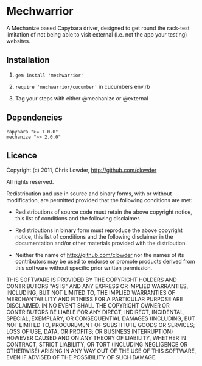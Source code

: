 Mechwarrior
===========

A Mechanize based Capybara driver, designed to get round the rack-test limitation of not being able to visit external (i.e. not the app your testing) websites.

Installation
------------

1. `gem install 'mechwarrior'`

2. `require 'mechwarrior/cucumber'` in cucumbers env.rb

3. Tag your steps with either @mechanize or @external

Dependencies
------------
    capybara ">= 1.0.0"
    mechanize "~> 2.0.0"


Licence
---------

Copyright (c) 2011, Chris Lowder, http://github.com/clowder

All rights reserved.

Redistribution and use in source and binary forms, with or without
modification, are permitted provided that the following conditions are met:

* Redistributions of source code must retain the above copyright notice, this
  list of conditions and the following disclaimer.
  
* Redistributions in binary form must reproduce the above copyright notice,
  this list of conditions and the following disclaimer in the documentation
  and/or other materials provided with the distribution.
  
* Neither the name of http://github.com/clowder nor the names of its contributors may
  be used to endorse or promote products derived from this software without
  specific prior written permission.
  
THIS SOFTWARE IS PROVIDED BY THE COPYRIGHT HOLDERS AND CONTRIBUTORS
"AS IS" AND ANY EXPRESS OR IMPLIED WARRANTIES, INCLUDING, BUT NOT
LIMITED TO, THE IMPLIED WARRANTIES OF MERCHANTABILITY AND FITNESS FOR
A PARTICULAR PURPOSE ARE DISCLAIMED. IN NO EVENT SHALL THE COPYRIGHT OWNER OR
CONTRIBUTORS BE LIABLE FOR ANY DIRECT, INDIRECT, INCIDENTAL, SPECIAL,
EXEMPLARY, OR CONSEQUENTIAL DAMAGES (INCLUDING, BUT NOT LIMITED TO,
PROCUREMENT OF SUBSTITUTE GOODS OR SERVICES; LOSS OF USE, DATA, OR
PROFITS; OR BUSINESS INTERRUPTION) HOWEVER CAUSED AND ON ANY THEORY OF
LIABILITY, WHETHER IN CONTRACT, STRICT LIABILITY, OR TORT (INCLUDING
NEGLIGENCE OR OTHERWISE) ARISING IN ANY WAY OUT OF THE USE OF THIS
SOFTWARE, EVEN IF ADVISED OF THE POSSIBILITY OF SUCH DAMAGE.
